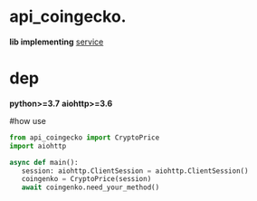 # api_coingecko.
__lib implementing__ [service](https://coingecko.com/)

# dep
**python>=3.7**
**aiohttp>=3.6**

#how use
```python
from api_coingecko import CryptoPrice
import aiohttp

async def main():
   session: aiohttp.ClientSession = aiohttp.ClientSession()
   coingenko = CryptoPrice(session)
   await coingenko.need_your_method()
```
